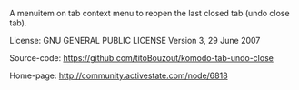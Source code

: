 A menuitem on tab context menu to reopen the last closed tab (undo close tab).

License:
GNU GENERAL PUBLIC LICENSE Version 3, 29 June 2007

Source-code:
https://github.com/titoBouzout/komodo-tab-undo-close

Home-page:
http://community.activestate.com/node/6818